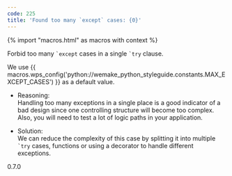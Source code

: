 ```yaml
---
code: 225
title: 'Found too many `except` cases: {0}'
---
```


{% import "macros.html" as macros with context %}

Forbid too many `` `except `` cases in a single `` `try `` clause.

We use {{ macros.wps_config('python://wemake_python_styleguide.constants.MAX_EXCEPT_CASES') }} as
a default value.

  - Reasoning:  
    Handling too many exceptions in a single place is a good indicator
    of a bad design since one controlling structure will become too
    complex. Also, you will need to test a lot of logic paths in your
    application.

  - Solution:  
    We can reduce the complexity of this case by splitting it into
    multiple `` `try `` cases, functions or using a decorator to handle
    different exceptions.

<div class="versionadded">

0.7.0

</div>